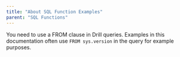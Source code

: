 ```yaml
---
title: "About SQL Function Examples"
parent: "SQL Functions"
---
```

You need to use a FROM clause in Drill queries. Examples in this documentation often use `FROM sys.version` in the query for example purposes.